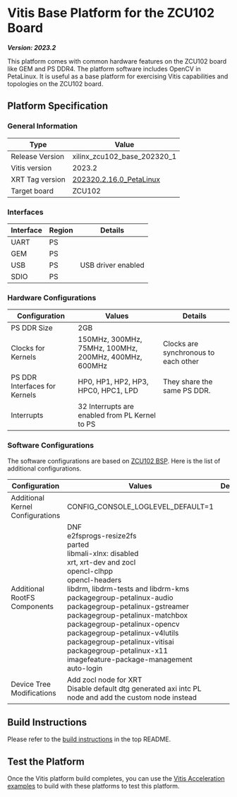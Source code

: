 # Vitis Base Platform for the ZCU102 Board

***Version: 2023.2***

This platform comes with common hardware features on the ZCU102 board like GEM and PS DDR4. The platform software includes OpenCV in PetaLinux. It is useful as a base platform for exercising Vitis capabilities and topologies on the ZCU102 board.

## Platform Specification

### General Information

| Type              | Value                       |
| ----------------- | --------------------------- |
| Release Version   | xilinx_zcu102_base_202320_1 |
| Vitis version     | 2023.2                      |
| XRT Tag version   | [202320.2.16.0_PetaLinux](https://github.com/Xilinx/XRT/releases/tag/202320.2.16.0_PetaLinux)              |
| Target board      | ZCU102                      |

### Interfaces

| Interface | Region | Details            |
| --------- | ------ | ------------------ |
| UART      | PS     |                    |
| GEM       | PS     |                    |
| USB       | PS     | USB driver enabled |
| SDIO      | PS     |                    |

### Hardware Configurations

| Configuration                 | Values                                                | Details                             |
| ----------------------------- | ----------------------------------------------------- | ------------------------------------|
| PS DDR Size                   | 2GB                                                   |                                     |
| Clocks for Kernels            | 150MHz, 300MHz, 75MHz, 100MHz, 200MHz, 400MHz, 600MHz | Clocks are synchronous to each other|
| PS DDR Interfaces for Kernels | HP0, HP1, HP2, HP3, HPC0, HPC1, LPD                   | They share the same PS DDR.         |
| Interrupts                    | 32 Interrupts are enabled from PL Kernel to PS        |                                     |

### Software Configurations

The software configurations are based on [ZCU102 BSP](https://www.xilinx.com/support/download/index.html/content/xilinx/en/downloadNav/embedded-design-tools.html). Here is the list of additional configurations.

| Configuration                    | Values                                                       | Details |
| -------------------------------- | ------------------------------------------------------------ | ------- |
| Additional Kernel Configurations | CONFIG_CONSOLE_LOGLEVEL_DEFAULT=1                            |         |
| Additional RootFS Components     | DNF<br />e2fsprogs-resize2fs<br />parted<br />libmali-xlnx: disabled<br />xrt, xrt-dev and zocl<br />opencl-clhpp<br />opencl-headers<br />libdrm, libdrm-tests and libdrm-kms<br />packagegroup-petalinux-audio<br />packagegroup-petalinux-gstreamer<br />packagegroup-petalinux-matchbox<br />packagegroup-petalinux-opencv<br />packagegroup-petalinux-v4lutils<br />packagegroup-petalinux-vitisai<br />packagegroup-petalinux-x11<br />imagefeature-package-management<br />auto-login |         |
| Device Tree Modifications        | Add zocl node for XRT<br />Disable default dtg generated axi intc PL node and add the custom node instead |         |

## Build Instructions

Please refer to the [build instructions](../../README.md#build-instructions) in the top README.

## Test the Platform

Once the Vitis platform build completes, you can use the [Vitis Acceleration examples](https://github.com/Xilinx/Vitis_Accel_Examples) to build with these platforms to test this platform.
